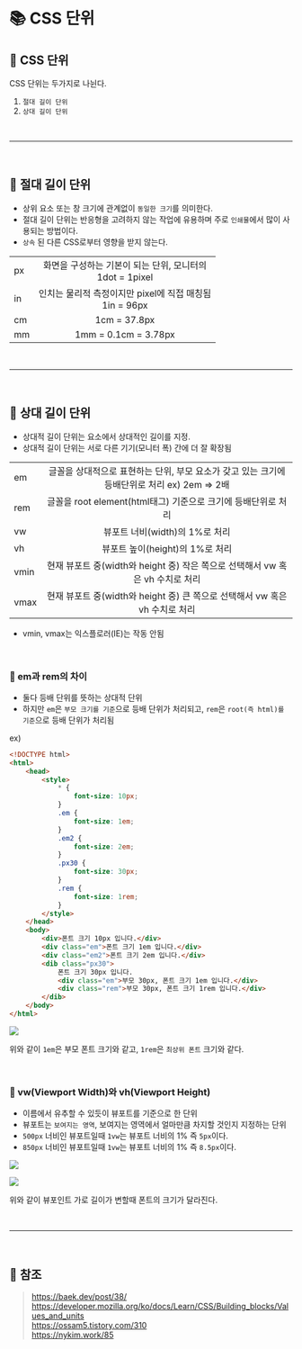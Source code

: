 # 📚 CSS 단위

## 📕 CSS 단위

CSS 단위는 두가지로 나뉜다.

1. `절대 길이 단위`
2. `상대 길이 단위`

<br/>

---

<br/>

## 📕 절대 길이 단위

-   상위 요소 또는 창 크기에 관계없이 `동일한 크기`를 의미한다.
-   절대 길이 단위는 반응형을 고려하지 않는 작업에 유용하며 주로 `인쇄물`에서 많이 사용되는 방법이다.
-   `상속` 된 다른 CSS로부터 영향을 받지 않는다.

|     |                                                                |
| --- | :------------------------------------------------------------: |
| px  | 화면을 구성하는 기본이 되는 단위, 모니터의 <br/> 1dot = 1pixel |
| in  | 인치는 물리적 측정이지만 pixel에 직접 매칭됨 <br/> 1in = 96px  |
| cm  |                          1cm = 37.8px                          |
| mm  |                      1mm = 0.1cm = 3.78px                      |

<br/>

---

<br/>

## 📕 상대 길이 단위

-   상대적 길이 단위는 요소에서 상대적인 길이를 지정.
-   상대적 길이 단위는 서로 다른 기기(모니터 폭) 간에 더 잘 확장됨

|      |                                                                                              |
| ---- | :------------------------------------------------------------------------------------------: |
| em   | 글꼴을 상대적으로 표현하는 단위, 부모 요소가 갖고 있는 크기에 등배단위로 처리 ex) 2em => 2배 |
| rem  |                글꼴을 root element(html태그) 기준으로 크기에 등배단위로 처리                 |
| vw   |                                뷰포트 너비(width)의 1%로 처리                                |
| vh   |                               뷰포트 높이(height)의 1%로 처리                                |
| vmin |        현재 뷰포트 중(width와 height 중) 작은 쪽으로 선택해서 vw 혹은 vh 수치로 처리         |
| vmax |         현재 뷰포트 중(width와 height 중) 큰 쪽으로 선택해서 vw 혹은 vh 수치로 처리          |

-   vmin, vmax는 익스플로러(IE)는 작동 안됨

<br/>

### 📖 em과 rem의 차이

-   둘다 등배 단위를 뜻하는 상대적 단위
-   하지만 `em`은 `부모 크기를 기준`으로 등배 단위가 처리되고, `rem`은 `root(즉 html)를 기준`으로 등배 단위가 처리됨

ex)

```html
<!DOCTYPE html>
<html>
    <head>
        <style>
            * {
                font-size: 10px;
            }
            .em {
                font-size: 1em;
            }
            .em2 {
                font-size: 2em;
            }
            .px30 {
                font-size: 30px;
            }
            .rem {
                font-size: 1rem;
            }
        </style>
    </head>
    <body>
        <div>폰트 크기 10px 입니다.</div>
        <div class="em">폰트 크기 1em 입니다.</div>
        <div class="em2">폰트 크기 2em 입니다.</div>
        <dib class="px30">
            폰트 크기 30px 입니다.
            <div class="em">부모 30px, 폰트 크기 1em 입니다.</div>
            <div class="rem">부모 30px, 폰트 크기 1rem 입니다.</div>
        </dib>
    </body>
</html>
```

![](https://velog.velcdn.com/images/dtc03003/post/3fc93281-62a6-4be0-8b7a-ca6ae94435d0/image.png)

위와 같이 `1em`은 부모 폰트 크기와 같고, `1rem`은 `최상위 폰트` 크기와 같다.

<br/>

### 📖 vw(Viewport Width)와 vh(Viewport Height)

-   이름에서 유추할 수 있듯이 뷰포트를 기준으로 한 단위
-   뷰포트는 `보여지는 영역`, 보여지는 영역에서 얼마만큼 차지할 것인지 지정하는 단위
-   `500px` 너비인 뷰포트일때 `1vw`는 뷰포트 너비의 1% 즉 `5px`이다.
-   `850px` 너비인 뷰포트일때 `1vw`는 뷰포트 너비의 1% 즉 `8.5px`이다.

![](https://velog.velcdn.com/images/dtc03003/post/ae1db3de-715f-4554-b7d6-ce641b7c6dab/image.png)

![](https://velog.velcdn.com/images/dtc03003/post/447d13b7-d539-414f-902d-c5231bb81cc4/image.png)

위와 같이 뷰포인트 가로 길이가 변할때 폰트의 크기가 달라진다.

<br/>

---

<br/>

## 📕 참조

> https://baek.dev/post/38/  
> https://developer.mozilla.org/ko/docs/Learn/CSS/Building_blocks/Values_and_units  
> https://ossam5.tistory.com/310  
> https://nykim.work/85
